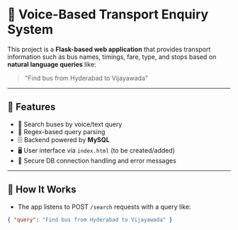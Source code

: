 # 🚌 Voice-Based Transport Enquiry System

This project is a **Flask-based web application** that provides transport information such as bus names, timings, fare, type, and stops based on **natural language queries** like:

> "Find bus from Hyderabad to Vijayawada"

---

## 🚀 Features

- 🔎 Search buses by voice/text query
- 🧠 Regex-based query parsing
- 🗄️ Backend powered by **MySQL**
- 🖥️ User interface via `index.html` (to be created/added)
- 🔐 Secure DB connection handling and error messages

---

## 🧠 How It Works

- The app listens to POST `/search` requests with a query like:
```json
{ "query": "Find bus from Hyderabad to Vijayawada" }
